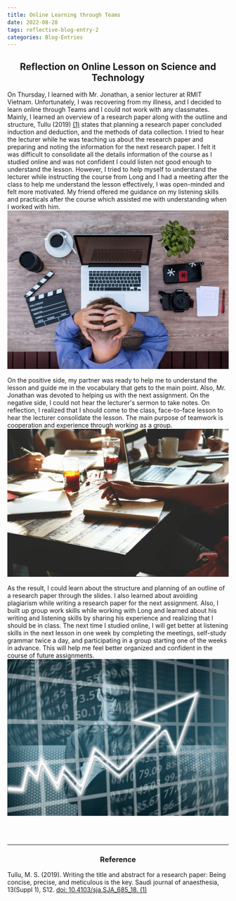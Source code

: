 ```yaml
---
title: Online Learning through Teams
date: 2022-08-28
tags: reflective-blog-entry-2
categories: Blog-Entries
---
```


<!-- Blog Section -->
## <center>Reflection on Online Lesson on Science and Technology</center>

<!-- Paragraph 1: Description & Feelings -->
On Thursday, I learned with Mr. Jonathan, a senior lecturer at RMIT Vietnam. Unfortunately, I was recovering from my illness, and I decided to learn online through Teams and I could not work with any classmates. Mainly, I learned an overview of a research paper along with the outline and structure, Tullu (2019) <a href="#1">(1)</a> states that planning a research paper concluded induction and deduction, and the methods of data collection. I tried to hear the lecturer while he was teaching us about the research paper and preparing and noting the information for the next research paper. I felt it was difficult to consolidate all the details information of the course as I studied online and was not confident I could listen not good enough to understand the lesson. However, I tried to help myself to understand the lecturer while instructing the course from Long and I had a meeting after the class to help me understand the lesson effectively, I was open-minded and felt more motivated. My friend offered me guidance on my listening skills and practicals after the course which assisted me with understanding when I worked with him. 
![Picture](/assets/images/Image-4.jpg)

<!-- Paragraph 2: Evaluate & Analysis -->
On the positive side, my partner was ready to help me to understand the lesson and guide me in the vocabulary that gets to the main point. Also, Mr. Jonathan was devoted to helping us with the next assignment. On the negative side, I could not hear the lecturer's sermon to take notes. On reflection, I realized that I should come to the class, face-to-face lesson to hear the lecturer consolidate the lesson. The main purpose of teamwork is cooperation and experience through working as a group.
![Picture](/assets/images/Image-5.jpg)

<!-- Paragraph 3: Conclusion & Action Plan -->
As the result, I could learn about the structure and planning of an outline of a research paper through the slides. I also learned about avoiding plagiarism while writing a research paper for the next assignment. Also, I built up group work skills while working with Long and learned about his writing and listening skills by sharing his experience and realizing that I should be in class. The next time I studied online, I will get better at listening skills in the next lesson in one week by completing the meetings, self-study grammar twice a day, and participating in a group starting one of the weeks in advance. This will help me feel better organized and confident in the course of future assignments.
![Picture](/assets/images/Image-6.jpg)

<br>
<br>
<hr>

<!-- Bibliography -->
### <center>Reference</center>
Tullu, M. S. (2019). Writing the title and abstract for a research paper: Being concise, precise, and meticulous is the key. Saudi journal of anaesthesia, 13(Suppl 1), S12. 
<a href="https://www.ncbi.nlm.nih.gov/pmc/articles/PMC6398294/">
<span style="color:light-blue;" >doi: 10.4103/sja.SJA_685_18.</span> 
<span id="1">(1)</span>